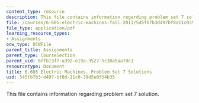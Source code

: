 ```yaml
---
content_type: resource
description: This file contains information regarding problem set 7 solution.
file: /courses/6-685-electric-machines-fall-2013/545fb7b3d497bf8d11c039d5e0f54b35_MIT6_685F13_ps07ans.pdf
file_type: application/pdf
learning_resource_types:
- Assignments
ocw_type: OCWFile
parent_title: Assignments
parent_type: CourseSection
parent_uid: 6ffb13f7-a392-e19a-3527-5c38a5aa7dc1
resourcetype: Document
title: 6.685 Electric Machines, Problem Set 7 Solutions
uid: 545fb7b3-d497-bf8d-11c0-39d5e0f54b35
---
```

This file contains information regarding problem set 7 solution.

